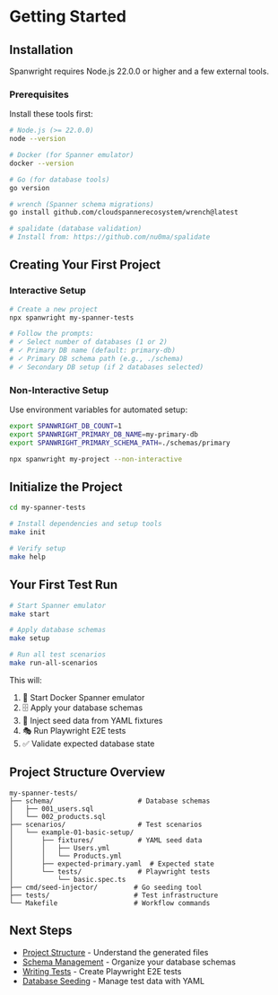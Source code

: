 # Getting Started

## Installation

Spanwright requires Node.js 22.0.0 or higher and a few external tools.

### Prerequisites

Install these tools first:

```bash
# Node.js (>= 22.0.0)
node --version

# Docker (for Spanner emulator)
docker --version

# Go (for database tools)
go version

# wrench (Spanner schema migrations)
go install github.com/cloudspannerecosystem/wrench@latest

# spalidate (database validation)
# Install from: https://github.com/nu0ma/spalidate
```

## Creating Your First Project

### Interactive Setup

```bash
# Create a new project
npx spanwright my-spanner-tests

# Follow the prompts:
# ✓ Select number of databases (1 or 2)
# ✓ Primary DB name (default: primary-db)  
# ✓ Primary DB schema path (e.g., ./schema)
# ✓ Secondary DB setup (if 2 databases selected)
```

### Non-Interactive Setup

Use environment variables for automated setup:

```bash
export SPANWRIGHT_DB_COUNT=1
export SPANWRIGHT_PRIMARY_DB_NAME=my-primary-db
export SPANWRIGHT_PRIMARY_SCHEMA_PATH=./schemas/primary

npx spanwright my-project --non-interactive
```

## Initialize the Project

```bash
cd my-spanner-tests

# Install dependencies and setup tools
make init

# Verify setup
make help
```

## Your First Test Run

```bash
# Start Spanner emulator
make start

# Apply database schemas
make setup

# Run all test scenarios
make run-all-scenarios
```

This will:
1. 🐳 Start Docker Spanner emulator
2. 🗄️ Apply your database schemas
3. 🌱 Inject seed data from YAML fixtures  
4. 🎭 Run Playwright E2E tests
5. ✅ Validate expected database state

## Project Structure Overview

```
my-spanner-tests/
├── schema/                     # Database schemas
│   ├── 001_users.sql
│   └── 002_products.sql
├── scenarios/                  # Test scenarios
│   └── example-01-basic-setup/
│       ├── fixtures/           # YAML seed data
│       │   ├── Users.yml
│       │   └── Products.yml
│       ├── expected-primary.yaml  # Expected state
│       └── tests/              # Playwright tests
│           └── basic.spec.ts
├── cmd/seed-injector/         # Go seeding tool  
├── tests/                     # Test infrastructure
└── Makefile                   # Workflow commands
```

## Next Steps

- [Project Structure](./project-structure) - Understand the generated files
- [Schema Management](./schema-management) - Organize your database schemas
- [Writing Tests](./writing-tests) - Create Playwright E2E tests
- [Database Seeding](./database-seeding) - Manage test data with YAML